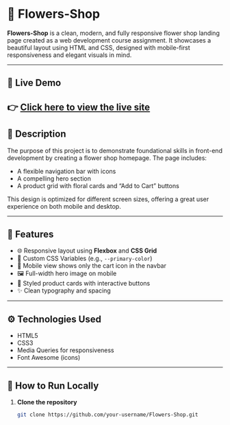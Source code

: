 # 🌸 Flowers-Shop

**Flowers-Shop** is a clean, modern, and fully responsive flower shop landing page created as a web development course assignment. It showcases a beautiful layout using HTML and CSS, designed with mobile-first responsiveness and elegant visuals in mind.

---

## 🔗 Live Demo

👉 [Click here to view the live site](https://muhammadmilon.github.io/B12A02-Responsive-Flowers-Shop/)
---

## 🌼 Description

The purpose of this project is to demonstrate foundational skills in front-end development by creating a flower shop homepage. The page includes:

- A flexible navigation bar with icons
- A compelling hero section
- A product grid with floral cards and “Add to Cart” buttons

This design is optimized for different screen sizes, offering a great user experience on both mobile and desktop.

---

## 🔑 Features

- 🌐 Responsive layout using **Flexbox** and **CSS Grid**
- 🧠 Custom CSS Variables (e.g., `--primary-color`)
- 📱 Mobile view shows only the cart icon in the navbar
- 🖼️ Full-width hero image on mobile
- 🌺 Styled product cards with interactive buttons
- ✨ Clean typography and spacing

---

## ⚙️ Technologies Used

- HTML5
- CSS3
- Media Queries for responsiveness
- Font Awesome (icons)

---

## 🧪 How to Run Locally

1. **Clone the repository**  
   ```bash
   git clone https://github.com/your-username/Flowers-Shop.git
